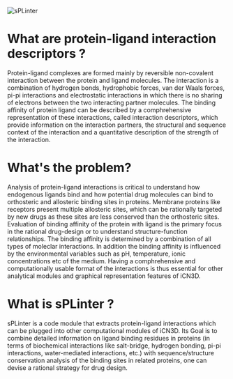 ![sPLinter](<src="logo.png?raw=true "Title" width="200" height="400" />)

# What are protein-ligand interaction descriptors ?
Protein-ligand complexes are formed mainly by reversible non-covalent interaction between the protein and ligand molecules. The interaction is a combination of hydrogen bonds, hydrophobic forces, van der Waals forces, pi-pi interactions and electrostatic interactions in which there is no sharing of electrons between the two interacting partner molecules. The binding affinity of protein ligand can be described by a comphrehensive representation of these interactions, called interaction descriptors, which provide information on the interaction partners, the structural and sequence context of the interaction and a quantitative description of the strength of the interaction.

# What's the problem?
Analysis of protein-ligand interactions is critical to understand how endogenous ligands bind and how potential drug molecules can bind to orthosteric and allosteric binding sites in proteins. Membrane proteins like receptors present multiple allosteric sites, which can be rationally targeted by new drugs as these sites are less conserved than the orthosteric sites.
Evaluation of binding affinity of the protein with ligand is the primary focus in the rational drug-design or to understand structure-function relationships. The binding affinity is determined by a combination of all types of moleclar interactions. In addition the binding affinity is influenced by the environmental variables such as pH, temperature, ionic concentrations etc of the medium. Having a comphrehensive and computationally usable format of the interactions is thus essential for other analytical modules and graphical representation features of iCN3D.

# What is sPLinter ?

sPLinter is a code module that extracts protein-ligand interactions which can be plugged into other computational modules of iCN3D. 
Its Goal is to combine detailed information on ligand binding residues in proteins (in terms of biochemical interactions like salt-bridge, hydrogen bonding, pi-pi interactions, water-mediated interactions, etc.) with sequence/structure conservation analysis of the binding sites in related proteins, one can devise a rational strategy for drug design.
